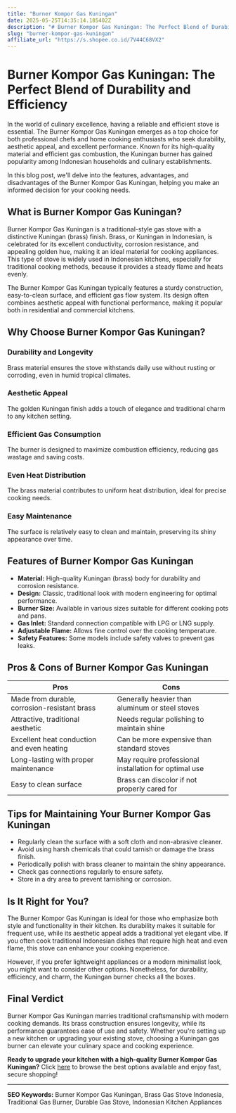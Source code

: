 ```yaml
---
title: "Burner Kompor Gas Kuningan"
date: 2025-05-25T14:35:14.185402Z
description: "# Burner Kompor Gas Kuningan: The Perfect Blend of Durability and Efficiency..."
slug: "burner-kompor-gas-kuningan"
affiliate_url: "https://s.shopee.co.id/7V44C68VX2"
---
```

# Burner Kompor Gas Kuningan: The Perfect Blend of Durability and Efficiency

In the world of culinary excellence, having a reliable and efficient stove is essential. The Burner Kompor Gas Kuningan emerges as a top choice for both professional chefs and home cooking enthusiasts who seek durability, aesthetic appeal, and excellent performance. Known for its high-quality material and efficient gas combustion, the Kuningan burner has gained popularity among Indonesian households and culinary establishments.

In this blog post, we'll delve into the features, advantages, and disadvantages of the Burner Kompor Gas Kuningan, helping you make an informed decision for your cooking needs.

## What is Burner Kompor Gas Kuningan?

Burner Kompor Gas Kuningan is a traditional-style gas stove with a distinctive Kuningan (brass) finish. Brass, or Kuningan in Indonesian, is celebrated for its excellent conductivity, corrosion resistance, and appealing golden hue, making it an ideal material for cooking appliances. This type of stove is widely used in Indonesian kitchens, especially for traditional cooking methods, because it provides a steady flame and heats evenly.

The Burner Kompor Gas Kuningan typically features a sturdy construction, easy-to-clean surface, and efficient gas flow system. Its design often combines aesthetic appeal with functional performance, making it popular both in residential and commercial kitchens.

## Why Choose Burner Kompor Gas Kuningan?

### Durability and Longevity
Brass material ensures the stove withstands daily use without rusting or corroding, even in humid tropical climates.

### Aesthetic Appeal
The golden Kuningan finish adds a touch of elegance and traditional charm to any kitchen setting.

### Efficient Gas Consumption
The burner is designed to maximize combustion efficiency, reducing gas wastage and saving costs.

### Even Heat Distribution
The brass material contributes to uniform heat distribution, ideal for precise cooking needs.

### Easy Maintenance
The surface is relatively easy to clean and maintain, preserving its shiny appearance over time.

## Features of Burner Kompor Gas Kuningan

- **Material:** High-quality Kuningan (brass) body for durability and corrosion resistance.
- **Design:** Classic, traditional look with modern engineering for optimal performance.
- **Burner Size:** Available in various sizes suitable for different cooking pots and pans.
- **Gas Inlet:** Standard connection compatible with LPG or LNG supply.
- **Adjustable Flame:** Allows fine control over the cooking temperature.
- **Safety Features:** Some models include safety valves to prevent gas leaks.

## Pros & Cons of Burner Kompor Gas Kuningan

| Pros                                                | Cons                                              |
|-----------------------------------------------------|---------------------------------------------------|
| Made from durable, corrosion-resistant brass      | Generally heavier than aluminum or steel stoves |
| Attractive, traditional aesthetic                  | Needs regular polishing to maintain shine      |
| Excellent heat conduction and even heating        | Can be more expensive than standard stoves     |
| Long-lasting with proper maintenance              | May require professional installation for optimal use |
| Easy to clean surface                              | Brass can discolor if not properly cared for   |

## Tips for Maintaining Your Burner Kompor Gas Kuningan

- Regularly clean the surface with a soft cloth and non-abrasive cleaner.
- Avoid using harsh chemicals that could tarnish or damage the brass finish.
- Periodically polish with brass cleaner to maintain the shiny appearance.
- Check gas connections regularly to ensure safety.
- Store in a dry area to prevent tarnishing or corrosion.

## Is It Right for You?

The Burner Kompor Gas Kuningan is ideal for those who emphasize both style and functionality in their kitchen. Its durability makes it suitable for frequent use, while its aesthetic appeal adds a traditional yet elegant vibe. If you often cook traditional Indonesian dishes that require high heat and even flame, this stove can enhance your cooking experience.

However, if you prefer lightweight appliances or a modern minimalist look, you might want to consider other options. Nonetheless, for durability, efficiency, and charm, the Kuningan burner checks all the boxes.

## Final Verdict

Burner Kompor Gas Kuningan marries traditional craftsmanship with modern cooking demands. Its brass construction ensures longevity, while its performance guarantees ease of use and safety. Whether you're setting up a new kitchen or upgrading your existing stove, choosing a Kuningan gas burner can elevate your culinary space and cooking experience.

**Ready to upgrade your kitchen with a high-quality Burner Kompor Gas Kuningan?** Click [here](https://s.shopee.co.id/7V44C68VX2) to browse the best options available and enjoy fast, secure shopping!

---

**SEO Keywords:** Burner Kompor Gas Kuningan, Brass Gas Stove Indonesia, Traditional Gas Burner, Durable Gas Stove, Indonesian Kitchen Appliances